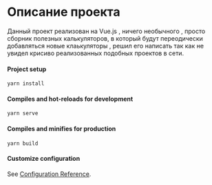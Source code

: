 # Описание проекта
Данный проект реализован на Vue.js , ничего необычного , просто сборник полезных калькуляторов,
в который будут переодически добавляться новые клаькуляторы , решил его написать так как не увидел
крисиво реализованных подобных проектов в сети.

#### Project setup
```
yarn install
```

#### Compiles and hot-reloads for development
```
yarn serve
```

#### Compiles and minifies for production
```
yarn build
```

#### Customize configuration
See [Configuration Reference](https://cli.vuejs.org/config/).

